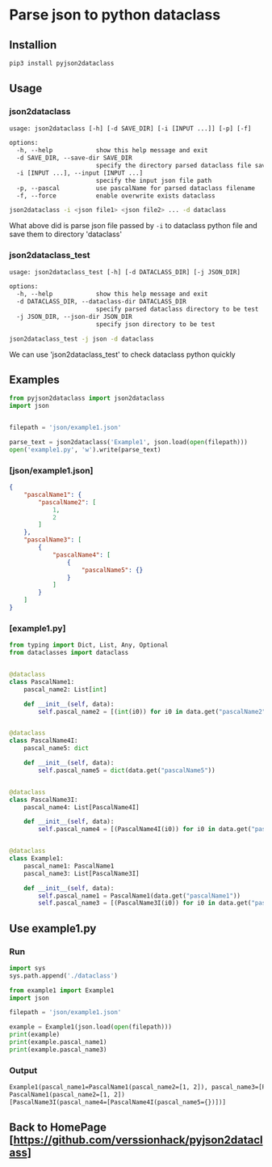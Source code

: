 # Parse json to python dataclass

## Installion

```sh
pip3 install pyjson2dataclass
```

## Usage

### json2dataclass

```txt
usage: json2dataclass [-h] [-d SAVE_DIR] [-i [INPUT ...]] [-p] [-f]

options:
  -h, --help            show this help message and exit
  -d SAVE_DIR, --save-dir SAVE_DIR
                        specify the directory parsed dataclass file save to
  -i [INPUT ...], --input [INPUT ...]
                        specify the input json file path
  -p, --pascal          use pascalName for parsed dataclass filename
  -f, --force           enable overwrite exists dataclass

```

```sh
json2dataclass -i <json file1> <json file2> ... -d dataclass
```
What above did is parse json file passed by `-i` to dataclass python file and save them to directory 'dataclass'

### json2dataclass_test

```txt
usage: json2dataclass_test [-h] [-d DATACLASS_DIR] [-j JSON_DIR]

options:
  -h, --help            show this help message and exit
  -d DATACLASS_DIR, --dataclass-dir DATACLASS_DIR
                        specify parsed dataclass directory to be test
  -j JSON_DIR, --json-dir JSON_DIR
                        specify json directory to be test
```

```sh
json2dataclass_test -j json -d dataclass
```

We can use 'json2dataclass_test' to check dataclass python quickly



## Examples

```python
from pyjson2dataclass import json2dataclass
import json


filepath = 'json/example1.json'

parse_text = json2dataclass('Example1', json.load(open(filepath)))
open('example1.py', 'w').write(parse_text)
```

### [json/example1.json]
```json
{
    "pascalName1": {
        "pascalName2": [
            1,
            2
        ]
    },
    "pascalName3": [
        {
            "pascalName4": [
                {
                    "pascalName5": {}
                }
            ]
        }
    ]
}
```
### [example1.py]
```python
from typing import Dict, List, Any, Optional
from dataclasses import dataclass


@dataclass
class PascalName1:
    pascal_name2: List[int]

    def __init__(self, data):
        self.pascal_name2 = [(int(i0)) for i0 in data.get("pascalName2")]


@dataclass
class PascalName4I:
    pascal_name5: dict

    def __init__(self, data):
        self.pascal_name5 = dict(data.get("pascalName5"))


@dataclass
class PascalName3I:
    pascal_name4: List[PascalName4I]

    def __init__(self, data):
        self.pascal_name4 = [(PascalName4I(i0)) for i0 in data.get("pascalName4")]


@dataclass
class Example1:
    pascal_name1: PascalName1
    pascal_name3: List[PascalName3I]

    def __init__(self, data):
        self.pascal_name1 = PascalName1(data.get("pascalName1"))
        self.pascal_name3 = [(PascalName3I(i0)) for i0 in data.get("pascalName3")]
```

## Use example1.py
### Run
```python
import sys
sys.path.append('./dataclass')

from example1 import Example1
import json

filepath = 'json/example1.json'

example = Example1(json.load(open(filepath)))
print(example)
print(example.pascal_name1)
print(example.pascal_name3)
```
### Output
```txt
Example1(pascal_name1=PascalName1(pascal_name2=[1, 2]), pascal_name3=[PascalName3I(pascal_name4=[PascalName4I(pascal_name5={})])])
PascalName1(pascal_name2=[1, 2])
[PascalName3I(pascal_name4=[PascalName4I(pascal_name5={})])]
```

## Back to HomePage [https://github.com/verssionhack/pyjson2dataclass]
